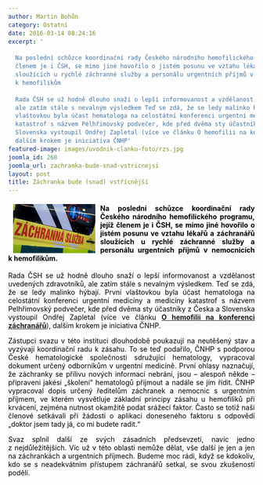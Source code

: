 ```yaml
---
author: Martin Bohůn
category: Ostatní
date: 2016-03-14 08:24:16
excerpt: '

  Na poslední schůzce koordinační rady Českého národního hemofilického programu, jejíž
  členem je i ČSH, se mimo jiné hovořilo o jistém posunu ve vztahu lékařů a záchranářů
  sloužících u rychlé záchranné služby a personálu urgentních příjmů v nemocnicích
  k hemofilikům

  Rada ČSH se už hodně dlouho snaží o lepší informovanost a vzdělanost uvedených zdravotníků,
  ale zatím stále s nevalným výsledkem Teď se zdá, že se ledy malinko hýbají První
  vlaštovkou byla účast hematologa na celostátní konferenci urgentní medicíny a medicíny
  katastrof s názvem Pelhřimovský podvečer, kde před dvěma sty účastníky z Česka a
  Slovenska vystoupil Ondřej Zapletal (více ve článku O hemofilii na konferenci záchranářů),
  dalším krokem je iniciativa ČNHP'
featured-image: images/uvodnik-clanku-foto/rzs.jpg
joomla_id: 268
joomla_url: zachranka-bude-snad-vstricnejsi
layout: post
title: Záchranka bude (snad) vstřícnější
---
```


<h4 style="text-align: justify;"><span style="color: #000000;"><span style="font-size: 1em;"><img src="images/uvodnik-clanku-foto/rzs.jpg" border="0" title="RZS" width="168" height="100" style="float: left; margin-left: 10px; margin-right: 10px;" /></span></span></h4>
<h4 style="text-align: justify;"><span style="color: #000000;"><span style="font-size: 1em;">Na poslední schůzce koordinační rady Českého národního hemofilického programu, jejíž členem je i ČSH, se mimo jiné hovořilo o jistém posunu ve vztahu lékařů a záchranářů sloužících u rychlé záchranné služby a personálu urgentních příjmů v nemocnicích k hemofilikům.</span></span></h4>
<p style="text-align: justify;"><span style="color: #000000;">Rada ČSH se už hodně dlouho snaží o lepší informovanost a vzdělanost uvedených zdravotníků, ale zatím stále s nevalným výsledkem. Teď se zdá, že se ledy malinko hýbají. První vlaštovkou byla účast hematologa na celostátní konferenci urgentní medicíny a medicíny katastrof s názvem Pelhřimovský podvečer, kde před dvěma sty účastníky z Česka a Slovenska vystoupil Ondřej Zapletal (více ve článku</span> <strong><a href="index.php/cs/doplnkove-informace/ostatni/253-o-hemofilii-na-konferenci-zachranaru">O hemofilii na konferenci záchranářů</a></strong>)<span style="color: #000000;">, dalším krokem je iniciativa ČNHP.</span></p>

<p style="text-align: justify;"><span style="color: #000000;">Zástupci svazu v této instituci dlouhodobě poukazují na neutěšený stav a vyzývají koordinační radu k zásahu. To se teď podařilo, ČNHP s podporou České hematologické společnosti sdružující hematology, vypracoval dokument určený odborníkům v urgentní medicíně. První ohlasy naznačují, že záchranky se přílivu nových informací nebrání, jsou – alespoň někde – připraveni jakési „školení“ hematologů přijmout a nadále se jím řídit. ČNHP vypracoval dopis určený ředitelům záchranek a nemocnic s urgentním příjmem, ve kterém vysvětluje základní principy zásahu u hemofiliků při krvácení, zejména nutnost okamžitě podat srážecí faktor. Často se totiž naši členové setkávali při žádosti o aplikaci doneseného faktoru s odpovědí „doktor jsem tady já, co mi budete radit.“</span></p>
<p style="text-align: justify;"><span style="color: #000000;">Svaz splnil další ze svých zásadních předsevzetí, navíc jedno z nejdůležitějších. Víc už v této oblasti nemůže dělat, vše další je jen a jen na záchrankách a urgentních příjmech. Budeme moc rádi, když se kdokoliv, kdo se s neadekvátním přístupem záchranářů setkal, se svou zkušeností podělí.   </span></p>